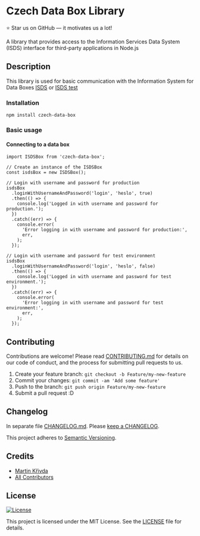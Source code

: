 # Czech Data Box Library

⭐ Star us on GitHub — it motivates us a lot!

A library that provides access to the Information Services Data System (ISDS) interface for third-party applications in Node.js

## Description

This library is used for basic communication with the Information System for Data Boxes [ISDS](https://mojedatovaschranka.cz/) or [ISDS test](https://czebox.cz/)

### Installation

`npm install czech-data-box`

### Basic usage

#### Connecting to a data box

```node
import ISDSBox from 'czech-data-box';

// Create an instance of the ISDSBox
const isdsBox = new ISDSBox();

// Login with username and password for production
isdsBox
  .loginWithUsernameAndPassword('login', 'heslo', true)
  .then(() => {
    console.log('Logged in with username and password for production.');
  })
  .catch((err) => {
    console.error(
      'Error logging in with username and password for production:',
      err,
    );
  });

// Login with username and password for test environment
isdsBox
  .loginWithUsernameAndPassword('login', 'heslo', false)
  .then(() => {
    console.log('Logged in with username and password for test environment.');
  })
  .catch((err) => {
    console.error(
      'Error logging in with username and password for test environment:',
      err,
    );
  });
```

## Contributing

Contributions are welcome! Please read [CONTRIBUTING.md](./CONTRIBUTING.md) for details on our code of conduct, and the process for submitting pull requests to us.

1. Create your feature branch: `git checkout -b Feature/my-new-feature`
2. Commit your changes: `git commit -am 'Add some feature'`
3. Push to the branch: `git push origin Feature/my-new-feature`
4. Submit a pull request :D

## Changelog

In separate file [CHANGELOG.md](CHANGELOG.md). Please [keep a CHANGELOG](https://keepachangelog.com/).

This project adheres to [Semantic Versioning](https://semver.org/).

## Credits

- [Martin Křivda](https://github.com/martinkrivda)
- [All Contributors](https://github.com/martinkrivda/czech-data-box/graphs/contributors)

## License

[![License](https://img.shields.io/badge/license-MIT-blue.svg)](/LICENSE)

This project is licensed under the MIT License. See the [LICENSE](/LICENSE) file for details.
